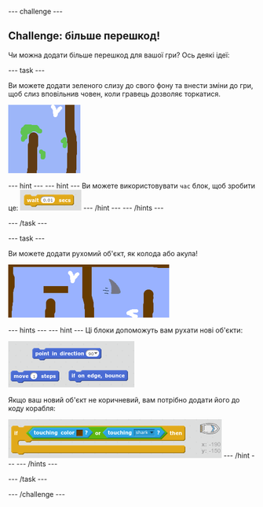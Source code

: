 \--- challenge \---

## Challenge: більше перешкод!

Чи можна додати більше перешкод для вашої гри? Ось деякі ідеї:

\--- task \---

Ви можете додати зеленого слизу до свого фону та внести зміни до гри, щоб слиз вповільнив човен, коли гравець дозволяє торкатися.

![знімок екрану](images/boat-algae.png)

\--- hint \--- \--- hint \--- Ви можете використовувати `час` блок, щоб зробити це: ![screenshot](images/boat-slime-blocks.png) \--- /hint \--- \--- /hints \---

\--- /task \---

\--- task \---

Ви можете додати рухомий об'єкт, як колода або акула!

![знімок екрану](images/boat-obstacles.png)

\--- hints \--- \--- hint \--- Ці блоки допоможуть вам рухати нові об'єкти:

![знімок екрану](images/boat-moving-blocks.png)

Якщо ваш новий об'єкт не коричневий, вам потрібно додати його до коду корабля:

![знімок екрану](images/boat-moving-blocks2.png) \--- /hint \--- \--- /hints \---

\--- /task \---

\--- /challenge \---